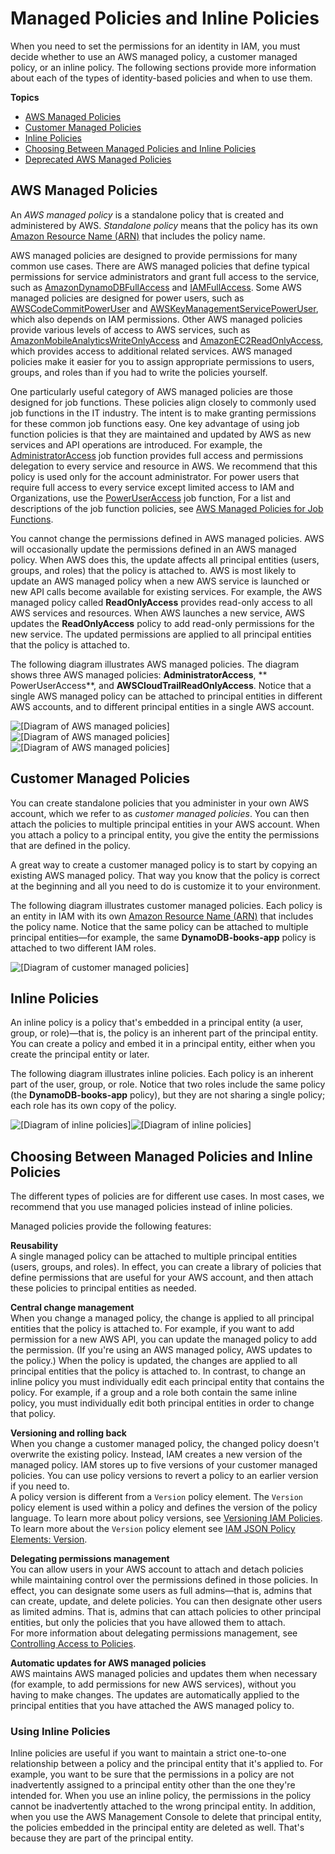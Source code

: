# Managed Policies and Inline Policies<a name="access_policies_managed-vs-inline"></a>

When you need to set the permissions for an identity in IAM, you must decide whether to use an AWS managed policy, a customer managed policy, or an inline policy\. The following sections provide more information about each of the types of identity\-based policies and when to use them\.

**Topics**
+ [AWS Managed Policies](#aws-managed-policies)
+ [Customer Managed Policies](#customer-managed-policies)
+ [Inline Policies](#inline-policies)
+ [Choosing Between Managed Policies and Inline Policies](#choosing-managed-or-inline)
+ [Deprecated AWS Managed Policies](access_policies_managed-deprecated.md)

## AWS Managed Policies<a name="aws-managed-policies"></a>

An *AWS managed policy* is a standalone policy that is created and administered by AWS\. *Standalone policy* means that the policy has its own [Amazon Resource Name \(ARN\)](http://docs.aws.amazon.com/general/latest/gr/aws-arns-and-namespaces.html) that includes the policy name\. 

AWS managed policies are designed to provide permissions for many common use cases\. There are AWS managed policies that define typical permissions for service administrators and grant full access to the service, such as [AmazonDynamoDBFullAccess](https://console.aws.amazon.com/iam/home#policies/arn:aws:iam::aws:policy/AmazonDynamoDBFullAccess) and [IAMFullAccess](https://console.aws.amazon.com/iam/home#policies/arn:aws:iam::aws:policy/IAMFullAccess)\. Some AWS managed policies are designed for power users, such as [AWSCodeCommitPowerUser](https://console.aws.amazon.com/iam/home#policies/arn:aws:iam::aws:policy/AWSCodeCommitPowerUser) and [AWSKeyManagementServicePowerUser](https://console.aws.amazon.com/iam/home#policies/arn:aws:iam::aws:policy/AWSKeyManagementServicePowerUser), which also depends on IAM permissions\. Other AWS managed policies provide various levels of access to AWS services, such as [AmazonMobileAnalyticsWriteOnlyAccess](https://console.aws.amazon.com/iam/home#policies/arn:aws:iam::aws:policy/AmazonMobileAnalyticsWriteOnlyAccess) and [AmazonEC2ReadOnlyAccess](https://console.aws.amazon.com/iam/home#policies/arn:aws:iam::aws:policy/AmazonEC2ReadOnlyAccess), which provides access to additional related services\. AWS managed policies make it easier for you to assign appropriate permissions to users, groups, and roles than if you had to write the policies yourself\. 

One particularly useful category of AWS managed policies are those designed for job functions\. These policies align closely to commonly used job functions in the IT industry\. The intent is to make granting permissions for these common job functions easy\. One key advantage of using job function policies is that they are maintained and updated by AWS as new services and API operations are introduced\. For example, the [AdministratorAccess](https://console.aws.amazon.com/iam/home#policies/arn:aws:iam::aws:policy/AdministratorAccess) job function provides full access and permissions delegation to every service and resource in AWS\. We recommend that this policy is used only for the account administrator\. For power users that require full access to every service except limited access to IAM and Organizations, use the [PowerUserAccess](https://console.aws.amazon.com/iam/home#policies/arn:aws:iam::aws:policy/PowerUserAccess) job function, For a list and descriptions of the job function policies, see [AWS Managed Policies for Job Functions](access_policies_job-functions.md)\.

You cannot change the permissions defined in AWS managed policies\. AWS will occasionally update the permissions defined in an AWS managed policy\. When AWS does this, the update affects all principal entities \(users, groups, and roles\) that the policy is attached to\. AWS is most likely to update an AWS managed policy when a new AWS service is launched or new API calls become available for existing services\. For example, the AWS managed policy called **ReadOnlyAccess** provides read\-only access to all AWS services and resources\. When AWS launches a new service, AWS updates the **ReadOnlyAccess** policy to add read\-only permissions for the new service\. The updated permissions are applied to all principal entities that the policy is attached to\. 

The following diagram illustrates AWS managed policies\. The diagram shows three AWS managed policies: **AdministratorAccess**, ** PowerUserAccess**, and **AWSCloudTrailReadOnlyAccess**\. Notice that a single AWS managed policy can be attached to principal entities in different AWS accounts, and to different principal entities in a single AWS account\. 

![\[Diagram of AWS managed policies\]](http://docs.aws.amazon.com/IAM/latest/UserGuide/)![\[Diagram of AWS managed policies\]](http://docs.aws.amazon.com/IAM/latest/UserGuide/)![\[Diagram of AWS managed policies\]](http://docs.aws.amazon.com/IAM/latest/UserGuide/)

## Customer Managed Policies<a name="customer-managed-policies"></a>

You can create standalone policies that you administer in your own AWS account, which we refer to as *customer managed policies*\. You can then attach the policies to multiple principal entities in your AWS account\. When you attach a policy to a principal entity, you give the entity the permissions that are defined in the policy\. 

A great way to create a customer managed policy is to start by copying an existing AWS managed policy\. That way you know that the policy is correct at the beginning and all you need to do is customize it to your environment\.

The following diagram illustrates customer managed policies\. Each policy is an entity in IAM with its own [Amazon Resource Name \(ARN\)](http://docs.aws.amazon.com/general/latest/gr/aws-arns-and-namespaces.html) that includes the policy name\. Notice that the same policy can be attached to multiple principal entities—for example, the same **DynamoDB\-books\-app** policy is attached to two different IAM roles\.

![\[Diagram of customer managed policies\]](http://docs.aws.amazon.com/IAM/latest/UserGuide/images/policies-customer-managed-policies.diagram.png)

## Inline Policies<a name="inline-policies"></a>

An inline policy is a policy that's embedded in a principal entity \(a user, group, or role\)—that is, the policy is an inherent part of the principal entity\. You can create a policy and embed it in a principal entity, either when you create the principal entity or later\. 

The following diagram illustrates inline policies\. Each policy is an inherent part of the user, group, or role\. Notice that two roles include the same policy \(the **DynamoDB\-books\-app** policy\), but they are not sharing a single policy; each role has its own copy of the policy\.

![\[Diagram of inline policies\]](http://docs.aws.amazon.com/IAM/latest/UserGuide/)![\[Diagram of inline policies\]](http://docs.aws.amazon.com/IAM/latest/UserGuide/)

## Choosing Between Managed Policies and Inline Policies<a name="choosing-managed-or-inline"></a>

The different types of policies are for different use cases\. In most cases, we recommend that you use managed policies instead of inline policies\.

Managed policies provide the following features:

**Reusability**  
A single managed policy can be attached to multiple principal entities \(users, groups, and roles\)\. In effect, you can create a library of policies that define permissions that are useful for your AWS account, and then attach these policies to principal entities as needed\.

**Central change management**  
When you change a managed policy, the change is applied to all principal entities that the policy is attached to\. For example, if you want to add permission for a new AWS API, you can update the managed policy to add the permission\. \(If you're using an AWS managed policy, AWS updates to the policy\.\) When the policy is updated, the changes are applied to all principal entities that the policy is attached to\. In contrast, to change an inline policy you must individually edit each principal entity that contains the policy\. For example, if a group and a role both contain the same inline policy, you must individually edit both principal entities in order to change that policy\. 

**Versioning and rolling back**  
 When you change a customer managed policy, the changed policy doesn't overwrite the existing policy\. Instead, IAM creates a new version of the managed policy\. IAM stores up to five versions of your customer managed policies\. You can use policy versions to revert a policy to an earlier version if you need to\.   
A policy version is different from a `Version` policy element\. The `Version` policy element is used within a policy and defines the version of the policy language\. To learn more about policy versions, see [Versioning IAM Policies](access_policies_managed-versioning.md)\. To learn more about the `Version` policy element see [IAM JSON Policy Elements: Version](reference_policies_elements_version.md)\.

**Delegating permissions management**  
You can allow users in your AWS account to attach and detach policies while maintaining control over the permissions defined in those policies\. In effect, you can designate some users as full admins—that is, admins that can create, update, and delete policies\. You can then designate other users as limited admins\. That is, admins that can attach policies to other principal entities, but only the policies that you have allowed them to attach\.   
For more information about delegating permissions management, see [Controlling Access to Policies](access_controlling.md#access_controlling-policies)\. 

**Automatic updates for AWS managed policies**  
 AWS maintains AWS managed policies and updates them when necessary \(for example, to add permissions for new AWS services\), without you having to make changes\. The updates are automatically applied to the principal entities that you have attached the AWS managed policy to\. 

### Using Inline Policies<a name="policies-using-inline-policies"></a>

Inline policies are useful if you want to maintain a strict one\-to\-one relationship between a policy and the principal entity that it's applied to\. For example, you want to be sure that the permissions in a policy are not inadvertently assigned to a principal entity other than the one they're intended for\. When you use an inline policy, the permissions in the policy cannot be inadvertently attached to the wrong principal entity\. In addition, when you use the AWS Management Console to delete that principal entity, the policies embedded in the principal entity are deleted as well\. That's because they are part of the principal entity\.